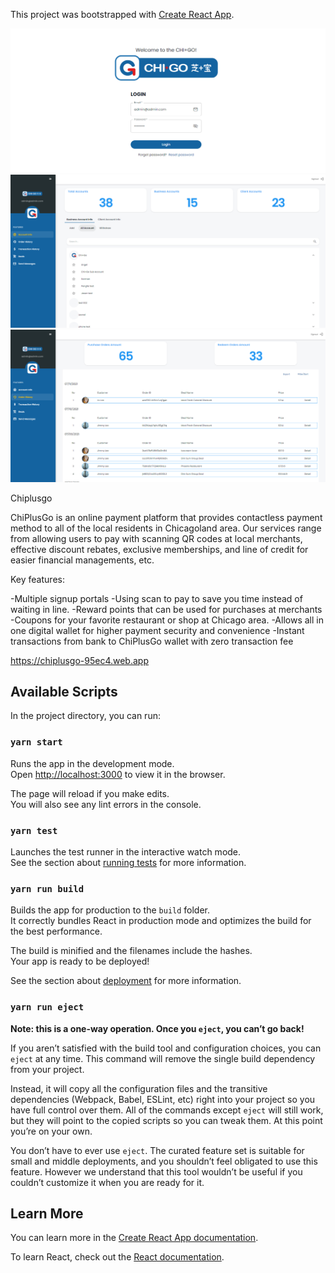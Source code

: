 This project was bootstrapped with [Create React App](https://github.com/facebook/create-react-app).


![alt text](https://github.com/Rolemodel01291/chiplusgo-admin-portal/blob/master/blobs/admin01.png?raw=true)
![alt text](https://github.com/Rolemodel01291/chiplusgo-admin-portal/blob/master/blobs/admin02.png?raw=true)
![alt text](https://github.com/Rolemodel01291/chiplusgo-admin-portal/blob/master/blobs/admin03.png?raw=true)

Chiplusgo

ChiPlusGo is an online payment platform that provides contactless payment method to all of the local residents in Chicagoland area. Our services range from allowing users to pay with scanning QR codes at local merchants, effective discount rebates, exclusive memberships, and line of credit for easier financial managements, etc.
   
Key features:
   
-Multiple signup portals -Using scan to pay to save you time instead of waiting in line. -Reward points that can be used for purchases at merchants -Coupons for your favorite restaurant or shop at Chicago area. -Allows all in one digital wallet for higher payment security and convenience -Instant transactions from bank to ChiPlusGo wallet with zero transaction fee

https://chiplusgo-95ec4.web.app

## Available Scripts

In the project directory, you can run:

### `yarn start`

Runs the app in the development mode.<br>
Open [http://localhost:3000](http://localhost:3000) to view it in the browser.

The page will reload if you make edits.<br>
You will also see any lint errors in the console.

### `yarn test`

Launches the test runner in the interactive watch mode.<br>
See the section about [running tests](https://facebook.github.io/create-react-app/docs/running-tests) for more information.

### `yarn run build`

Builds the app for production to the `build` folder.<br>
It correctly bundles React in production mode and optimizes the build for the best performance.

The build is minified and the filenames include the hashes.<br>
Your app is ready to be deployed!

See the section about [deployment](https://facebook.github.io/create-react-app/docs/deployment) for more information.

### `yarn run eject`

**Note: this is a one-way operation. Once you `eject`, you can’t go back!**

If you aren’t satisfied with the build tool and configuration choices, you can `eject` at any time. This command will remove the single build dependency from your project.

Instead, it will copy all the configuration files and the transitive dependencies (Webpack, Babel, ESLint, etc) right into your project so you have full control over them. All of the commands except `eject` will still work, but they will point to the copied scripts so you can tweak them. At this point you’re on your own.

You don’t have to ever use `eject`. The curated feature set is suitable for small and middle deployments, and you shouldn’t feel obligated to use this feature. However we understand that this tool wouldn’t be useful if you couldn’t customize it when you are ready for it.

## Learn More

You can learn more in the [Create React App documentation](https://facebook.github.io/create-react-app/docs/getting-started).

To learn React, check out the [React documentation](https://reactjs.org/).
